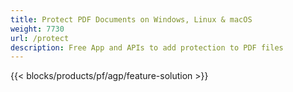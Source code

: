```yaml
---
title: Protect PDF Documents on Windows, Linux & macOS 
weight: 7730
url: /protect
description: Free App and APIs to add protection to PDF files
---
```


{{< blocks/products/pf/agp/feature-solution >}} 

